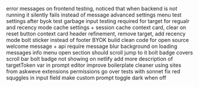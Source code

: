 error messages on frontend testing, noticed that when backend is not running it silently fails instead of message
advanced settings menu
test settings after byok
test garbage input
testing required for target for regualr and recency mode
cache settings + session cache context card, clear on reset button
context card header refinement, remove target, add recency mode
bolt sticker instead of footer
BYOK build
clean code for open source
welcome message + api require message
blur background on loading messages
info menu open section should scroll jump to it
bolt badge covers scroll bar
bolt badge not showing on netlify
add more description of targetToken var in prompt editor
improve boilerplate cleaner using sites from askweve extensions permissions
go over tests with sonnet
fix red squggles in input field
make custom prompt toggle dark when off

